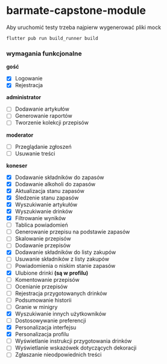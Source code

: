 # barmate-capstone-module

Aby uruchomić testy trzeba najpierw wygenerować pliki mock

```shell
flutter pub run build_runner build
```

### wymagania funkcjonalne

**gość**

- [x] Logowanie
- [x] Rejestracja

**administrator**

- [ ] Dodawanie artykułów
- [ ] Generowanie raportów
- [ ] Tworzenie kolekcji przepisów

**moderator**

- [ ] Przeglądanie zgłoszeń
- [ ] Usuwanie treści

**koneser**

- [x] Dodawanie składników do zapasów
- [x] Dodawanie alkoholi do zapasów
- [x] Aktualizacja stanu zapasów
- [x] Śledzenie stanu zapasów
- [x] Wyszukiwanie artykułów
- [x] Wyszukiwanie drinków
- [x] Filtrowanie wyników
- [ ] Tablica powiadomień
- [ ] Generowanie przepisu na podstawie zapasów
- [ ] Skalowanie przepisów
- [ ] Dodawanie przepisów
- [x] Dodawanie składników do listy zakupów
- [ ] Usuwanie składników z listy zakupów
- [ ] Powiadomienia o niskim stanie zapasów
- [x] Ulubione drinki **(są w profilu)**
- [ ] Komentowanie przepisów
- [ ] Ocenianie przepisów
- [ ] Rejestracja przygotowanych drinków
- [ ] Podsumowanie historii
- [ ] Granie w minigry
- [x] Wyszukiwanie innych użytkowników
- [ ] Dostosowywanie preferencji
- [x] Personalizacja interfejsu
- [x] Personalizacja profilu
- [ ] Wyświetlanie instrukcji przygotowania drinków
- [ ] Wyświetlanie wskazówek dotyczących dekoracji
- [ ] Zgłaszanie nieodpowiednich treści
